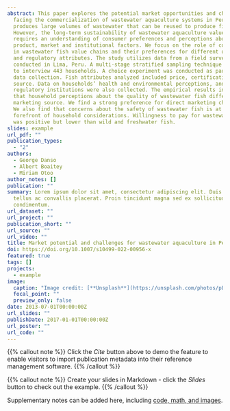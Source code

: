 ```yaml
---
abstract: This paper explores the potential market opportunities and challenges
  facing the commercialization of wastewater aquaculture systems in Peru. Peru
  produces large volumes of wastewater that can be reused to produce fish.
  However, the long-term sustainability of wastewater aquaculture value chains
  requires an understanding of consumer preferences and perceptions about
  product, market and institutional factors. We focus on the role of consumers
  in wastewater fish value chains and their preferences for different quality
  and regulatory attributes. The study utilizes data from a field survey
  conducted in Lima, Peru. A multi-stage stratified sampling technique was used
  to interview 443 households. A choice experiment was conducted as part of the
  data collection. Fish attributes analyzed included price, certification, and
  source. Data on households’ health and environmental perceptions, and trust in
  regulatory institutions were also collected. The empirical results indicate
  that household perceptions about the quality of wastewater fish differs by
  marketing source. We find a strong preference for direct marketing channels.
  We also find that concerns about the safety of wastewater fish is at the
  forefront of household considerations. Willingness to pay for wastewater fish
  was positive but lower than wild and freshwater fish.
slides: example
url_pdf: ""
publication_types:
  - "2"
authors:
  - George Danso
  - Albert Boaitey
  - Miriam Otoo
author_notes: []
publication: ""
summary: Lorem ipsum dolor sit amet, consectetur adipiscing elit. Duis posuere
  tellus ac convallis placerat. Proin tincidunt magna sed ex sollicitudin
  condimentum.
url_dataset: ""
url_project: ""
publication_short: ""
url_source: ""
url_video: ""
title: Market potential and challenges for wastewater aquaculture in Peru
doi: https://doi.org/10.1007/s10499-022-00956-x
featured: true
tags: []
projects:
  - example
image:
  caption: "Image credit: [**Unsplash**](https://unsplash.com/photos/pLCdAaMFLTE)"
  focal_point: ""
  preview_only: false
date: 2013-07-01T00:00:00Z
url_slides: ""
publishDate: 2017-01-01T00:00:00Z
url_poster: ""
url_code: ""
---
```


{{% callout note %}}
Click the _Cite_ button above to demo the feature to enable visitors to import publication metadata into their reference management software.
{{% /callout %}}

{{% callout note %}}
Create your slides in Markdown - click the _Slides_ button to check out the example.
{{% /callout %}}

Supplementary notes can be added here, including [code, math, and images](https://wowchemy.com/docs/writing-markdown-latex/).
